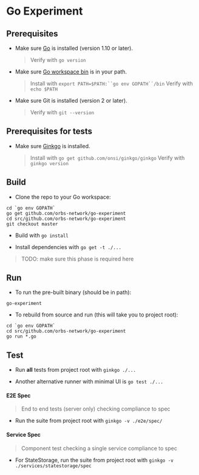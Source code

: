 # Go Experiment

## Prerequisites

* Make sure [Go](https://golang.org/doc/install) is installed (version 1.10 or later).
  > Verify with `go version`

* Make sure [Go workspace bin](https://stackoverflow.com/questions/42965673/cant-run-go-bin-in-terminal) is in your path.
  > Install with `export PATH=$PATH:``go env GOPATH``/bin`
  > Verify with `echo $PATH`

* Make sure Git is installed (version 2 or later).
  > Verify with `git --version`

## Prerequisites for tests

* Make sure [Ginkgo](http://onsi.github.io/ginkgo/#getting-ginkgo) is installed.
  > Install with `go get github.com/onsi/ginkgo/ginkgo`
  > Verify with `ginkgo version`

## Build

* Clone the repo to your Go workspace:
```
cd `go env GOPATH`
go get github.com/orbs-network/go-experiment
cd src/github.com/orbs-network/go-experiment
git checkout master
```

* Build with `go install`

* Install dependencies with `go get -t ./...`
> TODO: make sure this phase is required here

## Run

* To run the pre-built binary (should be in path):
```
go-experiment
```

* To rebuild from source and run (this will take you to project root):
```
cd `go env GOPATH`
cd src/github.com/orbs-network/go-experiment
go run *.go
```

## Test

* Run **all** tests from project root with `ginkgo ./...`

* Another alternative runner with minimal UI is `go test ./...`

#### E2E Spec
> End to end tests (server only) checking compliance to spec

* Run the suite from project root with `ginkgo -v ./e2e/spec/`

#### Service Spec
> Component test checking a single service compliance to spec

* For StateStorage, run the suite from project root with `ginkgo -v ./services/statestorage/spec`